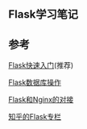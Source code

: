 ## Flask学习笔记

## 参考

[Flask快速入门](http://www.pythondoc.com/flask/quickstart.html#web)(推荐)

[Flask数据库操作](http://flask-sqlalchemy.pocoo.org/2.1/)

[Flask和Nginx的对接](https://www.digitalocean.com/community/tutorials/how-to-serve-flask-applications-with-uwsgi-and-nginx-on-ubuntu-14-04)

[知乎的Flask专栏](https://zhuanlan.zhihu.com/flask)